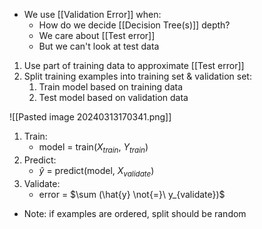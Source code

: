 - We use [[Validation Error]] when:
	- How do we decide [[Decision Tree(s)]] depth?
	- We care about [[Test error]]
	- But we can't look at test data

1. Use part of training data to approximate [[Test error]]
2. Split training examples into training set & validation set:
	1. Train model based on training data
	2. Test model based on validation data

![[Pasted image 20240313170341.png]]
1. Train: 
	- model = train($X_{train}$, $Y_{train}$)
2. Predict: 
	- $\hat{y}$ = predict(model, $X_{validate}$)
3. Validate: 
	- error = $\sum (\hat{y} \not{=}\ y_{validate})$ 
- Note: if examples are ordered, split should be random
